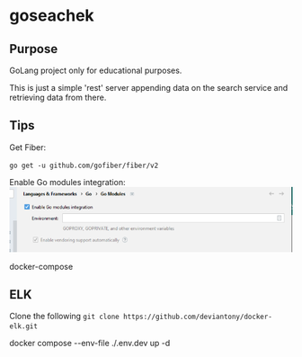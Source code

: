 # goseachek

## Purpose

GoLang project only for educational purposes.

This is just a simple 'rest' server appending data on the search service and retrieving data from there.

## Tips 

Get Fiber: 

`go get -u github.com/gofiber/fiber/v2`

Enable Go modules integration:
![img.png](img.png)

docker-compose

## ELK

Clone the following 
`
git clone https://github.com/deviantony/docker-elk.git
`

docker compose --env-file ./.env.dev up -d


